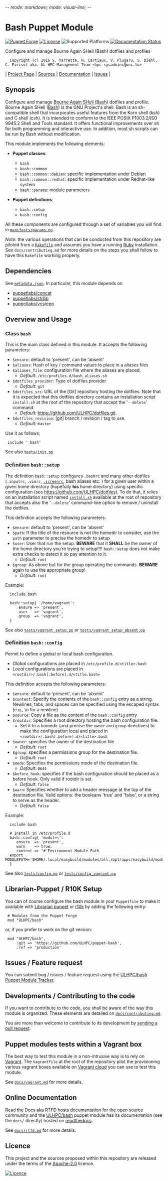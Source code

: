 -*- mode: markdown; mode: visual-line;  -*-

# Bash Puppet Module

[![Puppet Forge](http://img.shields.io/puppetforge/v/ULHPC/bash.svg)](https://forge.puppetlabs.com/ULHPC/bash)
[![License](http://img.shields.io/:license-Apache2.0-blue.svg)](LICENSE)
![Supported Platforms](http://img.shields.io/badge/platform-debian|redhat|centos-lightgrey.svg)
[![Documentation Status](https://readthedocs.org/projects/ulhpc-puppet-bash/badge/?version=latest)](https://readthedocs.org/projects/ulhpc-puppet-bash/?badge=latest)

Configure and manage Bourne Again SHell (Bash) dotfiles and profiles

      Copyright (c) 2016 S. Varrette, H. Cartiaux, V. Plugaru, S. Diehl, C. Parisot aka. UL HPC Management Team <hpc-sysadmins@uni.lu>


| [Project Page](https://github.com/ULHPC/puppet-bash) | [Sources](https://github.com/ULHPC/puppet-bash) | [Documentation](https://ulhpc-puppet-bash.readthedocs.org/en/latest/) | [Issues](https://github.com/ULHPC/puppet-bash/issues) |

## Synopsis

Configure and manage [Bourne Again SHell (Bash)](http://www.gnu.org/software/bash/) dotfiles and profile.
Bourne Again SHell ([Bash](http://www.gnu.org/software/bash/)) is the GNU Project's shell.
Bash is an sh-compatible shell that incorporates useful features from the Korn shell (ksh) and C shell (csh). It is intended to conform to the IEEE POSIX P1003.2/ISO 9945.2 Shell and Tools standard. It offers functional improvements over sh for both programming and interactive use. In addition, most sh scripts can be run by Bash without modification.

This module implements the following elements:

* __Puppet classes__:
    - `bash`
    - `bash::common`
    - `bash::common::debian`: specific implementation under Debian
    - `bash::common::redhat`: specific implementation under Redhat-like system
    - `bash::params`: module parameters

* __Puppet definitions__:
    - `bash::setup`
    - `bash::config`

All these components are configured through a set of variables you will find in
[`manifests/params.pp`](manifests/params.pp).

_Note_: the various operations that can be conducted from this repository are piloted from a [`Rakefile`](https://github.com/ruby/rake) and assumes you have a running [Ruby](https://www.ruby-lang.org/en/) installation.
See `docs/contributing.md` for more details on the steps you shall follow to have this `Rakefile` working properly.

## Dependencies

See [`metadata.json`](metadata.json). In particular, this module depends on

* [puppetlabs/concat](https://forge.puppetlabs.com/puppetlabs/concat)
* [puppetlabs/stdlib](https://forge.puppetlabs.com/puppetlabs/stdlib)
* [puppetlabs/vcsrepo](https://forge.puppetlabs.com/puppetlabs/vcsrepo)

## Overview and Usage

### Class `bash`

This is the main class defined in this module.
It accepts the following parameters:

* `$ensure`: default to 'present', can be 'absent'
* `$aliases`: Hash of key / command values to place in a aliases files
* `$aliases_file`:      configuration file where the aliases are placed.
    - _Default_: `/etc/profiles.d/bash_aliases.sh`
* `$dotfiles_provider`: Type of dotfiles provider
    - _Default_: `git`
* `$dotfiles_src`:  URL of the [Git] repository hosting the dotfiles. Note that it is expected that this dotfiles directory contains an installation script `install.sh` at the root of the repository that accept the '`--delete`' command.
	- _Default:_ <https://github.com/ULHPC/dotfiles.git>.
* `$dotfiles_revision`: [git] branch / revision / tag to use.
    - _Default:_  `master`

Use it as follows:

     include ' bash'

See also [`tests/init.pp`](tests/init.pp)


### Definition `bash::setup`

The definition `bash::setup` configures `.bashrc` and many other dotfiles (`.inputrc`, `.vimrc`, [`.screenrc`](https://www.gnu.org/software/screen/manual/html_node/Startup-Files.html), bash aliases etc. ) for a given user within a given home directory (hopefully **his** home directory) using specific configuration (see <https://github.com/ULHPC/dotfiles>).
To do that, it relies on an installation script named [`install.sh`](https://github.com/ULHPC/dotfiles/blob/master/install.sh) available at the root of repository that accepts also the '`--delete`' command-line option to remove / uninstall the dotfiles.

This definition accepts the following parameters:

* `$ensure`: default to 'present', can be 'absent'
* `$path`: If the title of the resource is not the homedir to consider, use the `path` parameter to precise the homedir to setup
* `$user`: User that run the setup. **BEWARE** that it **SHALL** be the owner of the home directory you're trying to setup!!!! `bash::setup` does not make extra checks to detect it so pay attention to it.
   - _Default_: `root`
* `$group`: As above but for the group operating the commands. **BEWARE** again to use the appropriate group!
   - _Default_: `root`

Example:

      include bash

      bash::setup{ '/home/vagrant':
          ensure => 'present',
          user   => 'vagrant',
          group  => 'vagrant',
      }

See also [`tests/vagrant_setup.pp`](tests/vagrant_setup.pp) or [`tests/vagrant_setup_absent.pp`](tests/vagrant_setup_absent.pp)

### Definition `bash::config`

Permit to define a global or local bash configuration.

* _Global_ configurations are placed in `/etc/profile.d/<title>.bash`
* _Local_ configurations are placed in `<rootdir>/.bash[.before].d/<title.bash>`

This definition accepts the following parameters:

* `$ensure`: default to 'present', can be 'absent'
* `$content`:  Specify the contents of the `bash::config` entry as a string. Newlines, tabs, and spaces can be specified using the escaped syntax (e.g., \n for a newline)
* `$source`: Copy a file as the content of the `bash::config` entry
* `$rootdir`: Specifies a root directory hosting the bash configuration file.
    - Set it to a homedir (and precise the `owner` and `group` directives) to make the configuration local and placed in `<rootdir>/.bash[.before].d/<title>.bash`
* `$owner`: specifies the owner of the destination file
   - _Default_: `root`
* `$group`: specifies a permissions group for the destination file.
   - _Default_: `root`
* `$mode`: Specifies the permissions mode of the destination file.
   - _Default_: `0644`
* `$before_hook`: specifies if the bash configuration should be placed as a before hook. Only valid if rootdir is set.
   - _Default_: `false`
* `$warn`: Specifies whether to add a header message at the top of the destination file. Valid options: the booleans 'true' and 'false', or a string to serve as the header.
   - _Default_: `false`

Example:

      include bash

      # Install in /etc/profile.d
      bash::config{ 'modules':
         ensure  => 'present',
         warn    => true,
         content => "# Environment Module Path
	  export MODULEPATH='$HOME/.local/easybuild/modules/all:/opt/apps/easybuild/modules/all:/opt/apps/default/modules/all:$HOME/privatemodules:$HOME/easybuild/modules/all'"
      }

See also [`tests/config.pp`](tests/config.pp) or [`tests/config_vagrant.pp`](tests/config_vagrant.pp)


## Librarian-Puppet / R10K Setup

You can of course configure the bash module in your `Puppetfile` to make it available with [Librarian puppet](http://librarian-puppet.com/) or
[r10k](https://github.com/adrienthebo/r10k) by adding the following entry:

     # Modules from the Puppet Forge
     mod "ULHPC/bash"

or, if you prefer to work on the git version:

     mod "ULHPC/bash",
         :git => 'https://github.com/ULHPC/puppet-bash',
         :ref => 'production'

## Issues / Feature request

You can submit bug / issues / feature request using the [ULHPC/bash Puppet Module Tracker](https://github.com/ULHPC/puppet-bash/issues).

## Developments / Contributing to the code

If you want to contribute to the code, you shall be aware of the way this module is organized.
These elements are detailed on [`docs/contributing.md`](contributing/index.md).

You are more than welcome to contribute to its development by [sending a pull request](https://help.github.com/articles/using-pull-requests).

## Puppet modules tests within a Vagrant box

The best way to test this module in a non-intrusive way is to rely on [Vagrant](http://www.vagrantup.com/).
The `Vagrantfile` at the root of the repository pilot the provisioning various vagrant boxes available on [Vagrant cloud](https://atlas.hashicorp.com/boxes/search?utf8=%E2%9C%93&sort=&provider=virtualbox&q=svarrette) you can use to test this module.

See [`docs/vagrant.md`](vagrant.md) for more details.

## Online Documentation

[Read the Docs](https://readthedocs.org/) aka RTFD hosts documentation for the open source community and the [ULHPC/bash](https://github.com/ULHPC/puppet-bash) puppet module has its documentation (see the `docs/` directly) hosted on [readthedocs](http://ulhpc-puppet-bash.rtfd.org).

See [`docs/rtfd.md`](rtfd.md) for more details.

## Licence

This project and the sources proposed within this repository are released under the terms of the [Apache-2.0](LICENCE) licence.


[![Licence](https://www.apache.org/images/feather-small.gif)](LICENSE)

